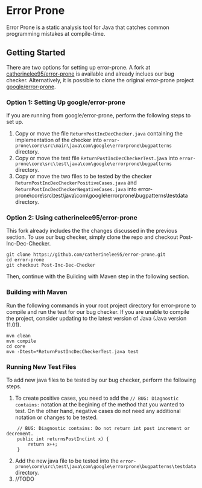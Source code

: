 # Error Prone

Error Prone is a static analysis tool for Java that catches common programming
mistakes at compile-time.

## Getting Started

There are two options for setting up error-prone. A fork at [catherinelee95/error-prone](https://github.com/catherinelee95/error-prone.git) is available and already inclues our bug checker. Alternatively,
it is possible to clone the original error-prone project [google/error-prone](https://github.com/google/error-prone).

### Option 1: Setting Up google/error-prone

If you are running from google/error-prone, perform the following steps to set up.
1. Copy or move the file `ReturnPostIncDecChecker.java` containing the implementation of the checker into `error-prone\core\src\main\java\com\google\errorprone\bugpatterns` directory.
2. Copy or move the test file `ReturnPostIncDecCheckerTest.java` into `error-prone\core\src\test\java\com\google\errorprone\bugpatterns` directory.
3. Copy or move the two files to be tested by the checker `ReturnPostIncDecCheckerPositiveCases.java` and `ReturnPostIncDecCheckerNegativeCases.java` into error-prone\core\src\test\java\com\google\errorprone\bugpatterns\testdata directory.

### Option 2: Using catherinelee95/error-prone

This fork already includes the the changes discussed in the previous section. To use our bug checker, simply clone the repo
and checkout Post-Inc-Dec-Checker.


```
git clone https://github.com/catherinelee95/error-prone.git
cd error-prone
git checkout Post-Inc-Dec-Checker
```

Then, continue with the Building with Maven step in the following section.

### Building with Maven 

Run the following commands in your root project directory for error-prone to compile and run the test for our bug checker. If you are unable to compile the project, consider updating to the latest version of Java (Java version 11.01).

```
mvn clean
mvn compile
cd core
mvn -Dtest=*ReturnPostIncDecCheckerTest.java test
```

### Running New Test Files

To add new java files to be tested by our bug checker, perform the following steps.

1. To create positive cases, you need to add the `// BUG: Diagnostic contains:` notation at the begining of the method that you wanted to test. On the other hand, negative cases do not need any additional notation or changes to be tested.
```
	// BUG: Diagnostic contains: Do not return int post increment or decrement.
	public int returnsPostInc(int x) {
		return x++;
	}
```

2. Add the new java file to be tested into the `error-prone\core\src\test\java\com\google\errorprone\bugpatterns\testdata` directory.
3. //TODO






